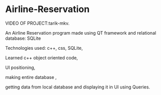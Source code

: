 # Airline-Reservation

VIDEO OF PROJECT:tarik-mkv.

An Airline Reservation program made using QT framework and relational database: SQLite

Technologies used: c++, css, SQLite, 

Learned c++ object oriented code,

UI positioning,

making entire database ,

getting data from local database and displaying it in UI using Queries.

